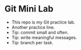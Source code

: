 # Git Mini Lab

- This repo is my Git practice lab.
- Another practice line.
- Tip: commit small and often.
- Tip: write meaningful messages.
- Tip: branch per task.
